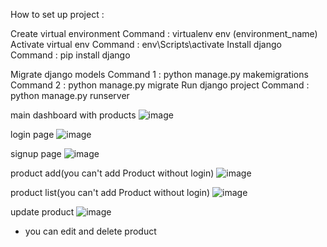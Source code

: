 
How to set up project :	

Create virtual environment
Command : virtualenv env (environment_name)
Activate virtual env 
Command : env\Scripts\activate
Install django
Command : pip install django

Migrate django models
Command 1 : python manage.py makemigrations
Command 2 : python manage.py migrate
Run django project
Command : python manage.py runserver

main dashboard with products
![image](https://user-images.githubusercontent.com/95096117/215787192-7a6a0b17-6a52-45a0-9687-10e73710da78.png)

login page
![image](https://user-images.githubusercontent.com/95096117/215787687-9fce4b8c-71ff-4f39-a035-84c4dc976277.png)

signup page
![image](https://user-images.githubusercontent.com/95096117/215787829-25ec0d42-846a-4f0d-acd1-4fcaf9f4fff3.png)

product add(you can't add Product without login)
![image](https://user-images.githubusercontent.com/95096117/215788355-82e4160b-87be-4a33-9b71-179b67322f20.png)

product list(you can't add Product without login)
![image](https://user-images.githubusercontent.com/95096117/215788508-40d5ae55-b902-4b84-bb5a-8bd344121310.png)

update product
![image](https://user-images.githubusercontent.com/95096117/215788774-9c89a504-b177-4c18-bfb9-7e5f72a4c6e0.png)

* you can edit and delete product





